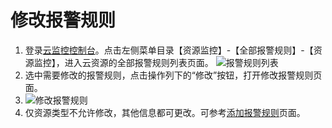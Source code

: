 # 修改报警规则

1.	登录[云监控控制台](https://cms-console.jdcloud.com/overview)。点击左侧菜单目录【资源监控】-【全部报警规则】-【资源监控】，进入云资源的全部报警规则列表页面。 
![报警规则列表](../../../../../image/Cloud-Monitor/8-qbbj-1.png)  
2.	选中需要修改的报警规则，点击操作列下的“修改”按钮，打开修改报警规则页面。  
3.	![修改报警规则](../../../../../image/Cloud-Monitor/10-bjgz-xg.png)  
4.	仅资源类型不允许修改，其他信息都可更改。可参考[添加报警规则](https://docs.jdcloud.com/cn/monitoring/add-rule)页面。


